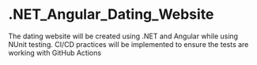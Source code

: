 # .NET_Angular_Dating_Website
The dating website will be created using .NET and Angular while using NUnit testing. CI/CD practices will be implemented to ensure the tests are working with GitHub Actions
